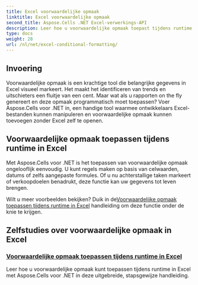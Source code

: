 ```yaml
---
title: Excel voorwaardelijke opmaak
linktitle: Excel voorwaardelijke opmaak
second_title: Aspose.Cells .NET Excel-verwerkings-API
description: Leer hoe u voorwaardelijke opmaak toepast tijdens runtime in Excel met Aspose.Cells voor .NET. Deze stapsgewijze handleiding helpt ontwikkelaars bij het automatiseren van Excel-opmaak.
type: docs
weight: 28
url: /nl/net/excel-conditional-formatting/
---
```

## Invoering

Voorwaardelijke opmaak is een krachtige tool die belangrijke gegevens in Excel visueel markeert. Het maakt het identificeren van trends en uitschieters een fluitje van een cent. Maar wat als u rapporten on the fly genereert en deze opmaak programmatisch moet toepassen? Voer Aspose.Cells voor .NET in, een handige tool waarmee ontwikkelaars Excel-bestanden kunnen manipuleren en voorwaardelijke opmaak kunnen toevoegen zonder Excel zelf te openen.

## Voorwaardelijke opmaak toepassen tijdens runtime in Excel

Met Aspose.Cells voor .NET is het toepassen van voorwaardelijke opmaak ongelooflijk eenvoudig. U kunt regels maken op basis van celwaarden, datums of zelfs aangepaste formules. Of u nu achterstallige taken markeert of verkoopdoelen benadrukt, deze functie kan uw gegevens tot leven brengen.

 Wilt u meer voorbeelden bekijken? Duik in de[Voorwaardelijke opmaak toepassen tijdens runtime in Excel](./applying-conditional-formatting-at-runtime/) handleiding om deze functie onder de knie te krijgen.



## Zelfstudies over voorwaardelijke opmaak in Excel
### [Voorwaardelijke opmaak toepassen tijdens runtime in Excel](./applying-conditional-formatting-at-runtime/)
Leer hoe u voorwaardelijke opmaak kunt toepassen tijdens runtime in Excel met Aspose.Cells voor .NET in deze uitgebreide, stapsgewijze handleiding.